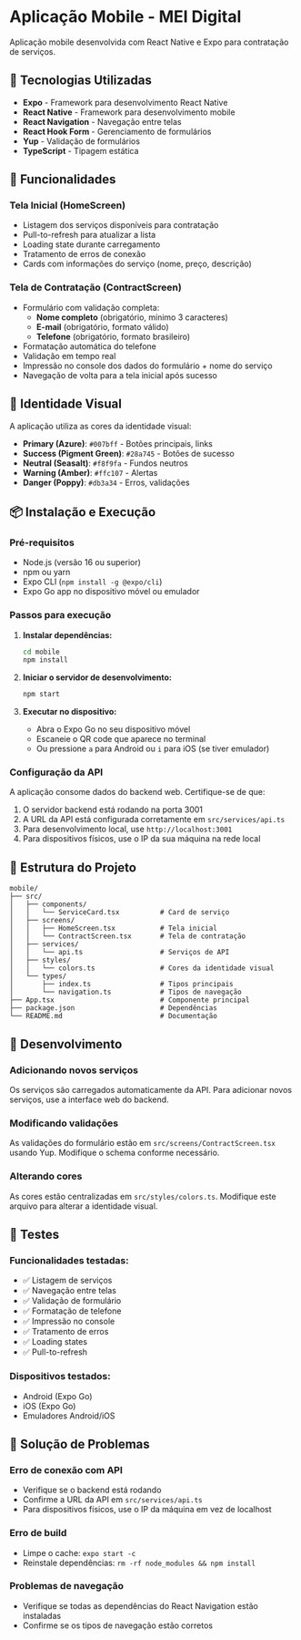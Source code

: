 # Aplicação Mobile - MEI Digital

Aplicação mobile desenvolvida com React Native e Expo para contratação de serviços.

## 🚀 Tecnologias Utilizadas

- **Expo** - Framework para desenvolvimento React Native
- **React Native** - Framework para desenvolvimento mobile
- **React Navigation** - Navegação entre telas
- **React Hook Form** - Gerenciamento de formulários
- **Yup** - Validação de formulários
- **TypeScript** - Tipagem estática

## 📱 Funcionalidades

### Tela Inicial (HomeScreen)
- Listagem dos serviços disponíveis para contratação
- Pull-to-refresh para atualizar a lista
- Loading state durante carregamento
- Tratamento de erros de conexão
- Cards com informações do serviço (nome, preço, descrição)

### Tela de Contratação (ContractScreen)
- Formulário com validação completa:
  - **Nome completo** (obrigatório, mínimo 3 caracteres)
  - **E-mail** (obrigatório, formato válido)
  - **Telefone** (obrigatório, formato brasileiro)
- Formatação automática do telefone
- Validação em tempo real
- Impressão no console dos dados do formulário + nome do serviço
- Navegação de volta para a tela inicial após sucesso

## 🎨 Identidade Visual

A aplicação utiliza as cores da identidade visual:

- **Primary (Azure)**: `#007bff` - Botões principais, links
- **Success (Pigment Green)**: `#28a745` - Botões de sucesso
- **Neutral (Seasalt)**: `#f8f9fa` - Fundos neutros
- **Warning (Amber)**: `#ffc107` - Alertas
- **Danger (Poppy)**: `#db3a34` - Erros, validações

## 📦 Instalação e Execução

### Pré-requisitos
- Node.js (versão 16 ou superior)
- npm ou yarn
- Expo CLI (`npm install -g @expo/cli`)
- Expo Go app no dispositivo móvel ou emulador

### Passos para execução

1. **Instalar dependências:**
   ```bash
   cd mobile
   npm install
   ```

2. **Iniciar o servidor de desenvolvimento:**
   ```bash
   npm start
   ```

3. **Executar no dispositivo:**
   - Abra o Expo Go no seu dispositivo móvel
   - Escaneie o QR code que aparece no terminal
   - Ou pressione `a` para Android ou `i` para iOS (se tiver emulador)

### Configuração da API

A aplicação consome dados do backend web. Certifique-se de que:

1. O servidor backend está rodando na porta 3001
2. A URL da API está configurada corretamente em `src/services/api.ts`
3. Para desenvolvimento local, use `http://localhost:3001`
4. Para dispositivos físicos, use o IP da sua máquina na rede local

## 📁 Estrutura do Projeto

```
mobile/
├── src/
│   ├── components/
│   │   └── ServiceCard.tsx          # Card de serviço
│   ├── screens/
│   │   ├── HomeScreen.tsx           # Tela inicial
│   │   └── ContractScreen.tsx       # Tela de contratação
│   ├── services/
│   │   └── api.ts                   # Serviços de API
│   ├── styles/
│   │   └── colors.ts                # Cores da identidade visual
│   └── types/
│       ├── index.ts                 # Tipos principais
│       └── navigation.ts            # Tipos de navegação
├── App.tsx                          # Componente principal
├── package.json                     # Dependências
└── README.md                        # Documentação
```

## 🔧 Desenvolvimento

### Adicionando novos serviços
Os serviços são carregados automaticamente da API. Para adicionar novos serviços, use a interface web do backend.

### Modificando validações
As validações do formulário estão em `src/screens/ContractScreen.tsx` usando Yup. Modifique o schema conforme necessário.

### Alterando cores
As cores estão centralizadas em `src/styles/colors.ts`. Modifique este arquivo para alterar a identidade visual.

## 📱 Testes

### Funcionalidades testadas:
- ✅ Listagem de serviços
- ✅ Navegação entre telas
- ✅ Validação de formulário
- ✅ Formatação de telefone
- ✅ Impressão no console
- ✅ Tratamento de erros
- ✅ Loading states
- ✅ Pull-to-refresh

### Dispositivos testados:
- Android (Expo Go)
- iOS (Expo Go)
- Emuladores Android/iOS

## 🐛 Solução de Problemas

### Erro de conexão com API
- Verifique se o backend está rodando
- Confirme a URL da API em `src/services/api.ts`
- Para dispositivos físicos, use o IP da máquina em vez de localhost

### Erro de build
- Limpe o cache: `expo start -c`
- Reinstale dependências: `rm -rf node_modules && npm install`

### Problemas de navegação
- Verifique se todas as dependências do React Navigation estão instaladas
- Confirme se os tipos de navegação estão corretos 